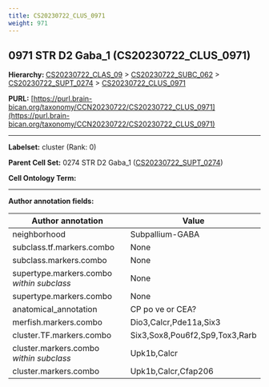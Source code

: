 ```yaml
---
title: CS20230722_CLUS_0971
weight: 971
---
```

## 0971 STR D2 Gaba_1 (CS20230722_CLUS_0971)
<b>Hierarchy: </b>
[CS20230722_CLAS_09](../CS20230722_CLAS_09) >
[CS20230722_SUBC_062](../CS20230722_SUBC_062) >
[CS20230722_SUPT_0274](../CS20230722_SUPT_0274) >
[CS20230722_CLUS_0971](../CS20230722_CLUS_0971)

**PURL:** [https://purl.brain-bican.org/taxonomy/CCN20230722/CS20230722_CLUS_0971](https://purl.brain-bican.org/taxonomy/CCN20230722/CS20230722_CLUS_0971)

---


**Labelset:** cluster (Rank: 0)

**Parent Cell Set:** 0274 STR D2 Gaba_1 ([CS20230722_SUPT_0274](../CS20230722_SUPT_0274))



**Cell Ontology Term:** 

[MARKER GENES.]: #


---

[TRANSFERRED ANNOTATIONS.]: #


[AUTHOR ANNOTATION FIELDS.]: #


**Author annotation fields:**

| Author annotation | Value |
|-------------------|-------|
|neighborhood|Subpallium-GABA|
|subclass.tf.markers.combo|None|
|subclass.markers.combo|None|
|supertype.markers.combo _within subclass_|None|
|supertype.markers.combo|None|
|anatomical_annotation|CP po ve or CEA?|
|merfish.markers.combo|Dio3,Calcr,Pde11a,Six3|
|cluster.TF.markers.combo|Six3,Sox8,Pou6f2,Sp9,Tox3,Rarb|
|cluster.markers.combo _within subclass_|Upk1b,Calcr|
|cluster.markers.combo|Upk1b,Calcr,Cfap206|
